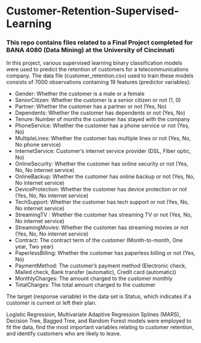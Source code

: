 # Customer-Retention-Supervised-Learning
### This repo contains files related to a Final Project completed for BANA 4080 (Data Mining) at the University of Cincinnati

In this project, various supervised learning binary classification models were used to predict the 
retention of customers for a telecommunications company. The data file (customer_retention.csv) used to train 
these models consists of 7000 observations containing 19 features (predictor variables):

* Gender: Whether the customer is a male or a female
* SeniorCitizen: Whether the customer is a senior citizen or not (1, 0)
* Partner: Whether the customer has a partner or not (Yes, No)
* Dependents: Whether the customer has dependents or not (Yes, No)
* Tenure: Number of months the customer has stayed with the company
* PhoneService: Whether the customer has a phone service or not (Yes, No)
* MultipleLines: Whether the customer has multiple lines or not (Yes, No, No phone service)
* InternetService: Customer’s internet service provider (DSL, Fiber optic, No)
* OnlineSecurity: Whether the customer has online security or not (Yes, No, No internet service)
* OnlineBackup: Whether the customer has online backup or not (Yes, No, No internet service)
* DeviceProtection: Whether the customer has device protection or not (Yes, No, No internet service)
* TechSupport: Whether the customer has tech support or not (Yes, No, No internet service)
* StreamingTV : Whether the customer has streaming TV or not (Yes, No, No internet service)
* StreamingMovies: Whether the customer has streaming movies or not (Yes, No, No internet service)
* Contract: The contract term of the customer (Month-to-month, One year, Two year)
* PaperlessBilling: Whether the customer has paperless billing or not (Yes, No)
* PaymentMethod: The customer’s payment method (Electronic check, Mailed check, Bank transfer (automatic), Credit card (automatic))
* MonthlyCharges: The amount charged to the customer monthly
* TotalCharges: The total amount charged to the customer

The target (response variable) in the data set is Status, which indicates if a customer is current or left their plan.

Logistic Regression, Multivariate Adaptive Regression Splines (MARS), Decision Tree, Bagged Tree, and 
Random Forest models were employed to fit the data, find the most important variables relating to customer
retention, and identify customers who are likely to leave. 
